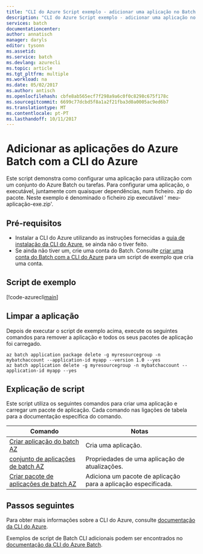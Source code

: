 ```yaml
---
title: "CLI do Azure Script exemplo - adicionar uma aplicação no Batch | Microsoft Docs"
description: "CLI do Azure Script exemplo - adicionar uma aplicação no Batch"
services: batch
documentationcenter: 
author: annatisch
manager: daryls
editor: tysonn
ms.assetid: 
ms.service: batch
ms.devlang: azurecli
ms.topic: article
ms.tgt_pltfrm: multiple
ms.workload: na
ms.date: 05/02/2017
ms.author: antisch
ms.openlocfilehash: cbfe8ab565ecf7f298a9a6c0f0c8298c675f178c
ms.sourcegitcommit: 6699c77dcbd5f8a1a2f21fba3d0a0005ac9ed6b7
ms.translationtype: MT
ms.contentlocale: pt-PT
ms.lasthandoff: 10/11/2017
---
```

# <a name="adding-applications-to-azure-batch-with-azure-cli"></a>Adicionar as aplicações do Azure Batch com a CLI do Azure

Este script demonstra como configurar uma aplicação para utilização com um conjunto do Azure Batch ou tarefas. Para configurar uma aplicação, o executável, juntamente com quaisquer dependências, num ficheiro. zip do pacote. Neste exemplo é denominado o ficheiro zip executável ' meu-aplicação-exe.zip'.

## <a name="prerequisites"></a>Pré-requisitos

- Instalar a CLI do Azure utilizando as instruções fornecidas a [guia de instalação da CLI do Azure](https://docs.microsoft.com/cli/azure/install-azure-cli), se ainda não o tiver feito.
- Se ainda não tiver um, crie uma conta do Batch. Consulte [criar uma conta do Batch com a CLI do Azure](https://docs.microsoft.com/azure/batch/scripts/batch-cli-sample-create-account) para um script de exemplo que cria uma conta.

## <a name="sample-script"></a>Script de exemplo

[!code-azurecli[main](../../../cli_scripts/batch/add-application/add-application.sh "Add Application")]

## <a name="clean-up-application"></a>Limpar a aplicação

Depois de executar o script de exemplo acima, execute os seguintes comandos para remover a aplicação e todos os seus pacotes de aplicação foi carregado.

```azurecli
az batch application package delete -g myresourcegroup -n mybatchaccount --application-id myapp --version 1.0 --yes
az batch application delete -g myresourcegroup -n mybatchaccount --application-id myapp --yes
```

## <a name="script-explanation"></a>Explicação de script

Este script utiliza os seguintes comandos para criar uma aplicação e carregar um pacote de aplicação.
Cada comando nas ligações de tabela para a documentação específica do comando.

| Comando | Notas |
|---|---|
| [Criar aplicação do batch AZ](https://docs.microsoft.com/cli/azure/batch/application#az_batch_application_create) | Cria uma aplicação.  |
| [conjunto de aplicações de batch AZ](https://docs.microsoft.com/cli/azure/batch/application#az_batch_application_set) | Propriedades de uma aplicação de atualizações.  |
| [Criar pacote de aplicações de batch AZ](https://docs.microsoft.com/cli/azure/batch/application/package#az_batch_application_package_create) | Adiciona um pacote de aplicação para a aplicação especificada.  |

## <a name="next-steps"></a>Passos seguintes

Para obter mais informações sobre a CLI do Azure, consulte [documentação da CLI do Azure](https://docs.microsoft.com/cli/azure/overview).

Exemplos de script de Batch CLI adicionais podem ser encontrados no [documentação da CLI do Azure Batch](../batch-cli-samples.md).
